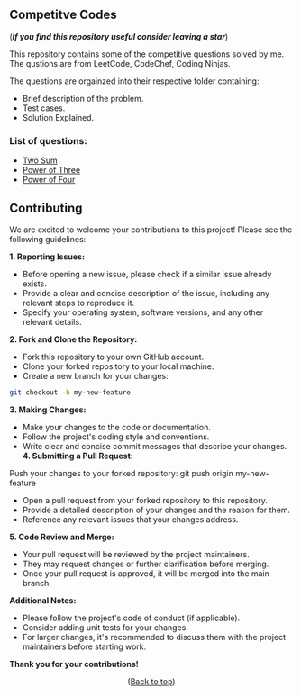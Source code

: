 <div id="top"></div>

## Competitve Codes

(***If you find this repository useful consider leaving a star***)

This repository contains some of the competitive questions solved by me.
The qustions are from LeetCode, CodeChef, Coding Ninjas.

The questions are orgainzed into their respective folder containing:
 - Brief description of the problem.
 - Test cases.
 - Solution Explained.

### List of questions:
 - [Two Sum](/1.%20Two%20Sum)
 - [Power of Three](/326%20-%20Power%20of%20Three)
 - [Power of Four](/342%20-%20Power%20of%20Four)


## Contributing

We are excited to welcome your contributions to this project! Please see the following guidelines:

**1. Reporting Issues:**

- Before opening a new issue, please check if a similar issue already exists.
- Provide a clear and concise description of the issue, including any relevant steps to reproduce it.
- Specify your operating system, software versions, and any other relevant details.

**2. Fork and Clone the Repository:**

- Fork this repository to your own GitHub account.
- Clone your forked repository to your local machine.
- Create a new branch for your changes:

```bash
git checkout -b my-new-feature
```
**3. Making Changes:**

- Make your changes to the code or documentation.
- Follow the project's coding style and conventions.
- Write clear and concise commit messages that describe your changes.
**4. Submitting a Pull Request:**

Push your changes to your forked repository:
git push origin my-new-feature


- Open a pull request from your forked repository to this repository.
- Provide a detailed description of your changes and the reason for them.
- Reference any relevant issues that your changes address.

**5. Code Review and Merge:**

- Your pull request will be reviewed by the project maintainers.
- They may request changes or further clarification before merging.
- Once your pull request is approved, it will be merged into the main branch.

**Additional Notes:**

- Please follow the project's code of conduct (if applicable).
- Consider adding unit tests for your changes.
- For larger changes, it's recommended to discuss them with the project maintainers before starting work.

**Thank you for your contributions!**

<p align="center">(<a href="#top">Back to top</a>)</p>
